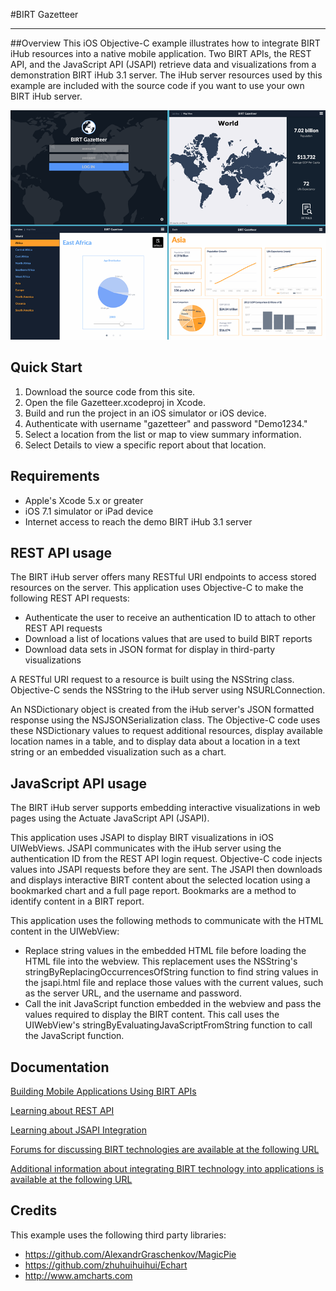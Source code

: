 #BIRT Gazetteer

---

##Overview
This iOS Objective-C example illustrates how to integrate BIRT iHub resources into a native mobile application. Two BIRT APIs, the REST API, and the JavaScript API (JSAPI) retrieve data and visualizations from a demonstration BIRT iHub 3.1 server. The iHub server resources used by this example are included with the source code if you want to use your own BIRT iHub server.

![](/Screenshots/examples.png)

## Quick Start
1. Download the source code from this site.
2. Open the file Gazetteer.xcodeproj in Xcode.
3. Build and run the project in an iOS simulator or iOS device.
4. Authenticate with username "gazetteer" and password "Demo1234."
5. Select a location from the list or map to view summary information.
6. Select Details to view a specific report about that location.

## Requirements
* Apple's Xcode 5.x or greater
* iOS 7.1 simulator or iPad device
* Internet access to reach the demo BIRT iHub 3.1 server

## REST API usage
The BIRT iHub server offers many RESTful URI endpoints to access stored resources on the server. This application uses Objective-C to make the following REST API requests:
* Authenticate the user to receive an authentication ID to attach to other REST API requests
* Download a list of locations values that are used to build BIRT reports
* Download data sets in JSON format for display in third-party visualizations

A RESTful URI request to a resource is built using the NSString class. Objective-C sends the NSString to the iHub server using NSURLConnection. 

An NSDictionary object is created from the iHub server's JSON formatted response using the NSJSONSerialization class. The Objective-C code uses these NSDictionary values to request additional resources, display available location names in a table, and to display data about a location in a text string or an embedded visualization such as a chart.

## JavaScript API usage
The BIRT iHub server supports embedding interactive visualizations in web pages using the Actuate JavaScript API (JSAPI).

This application uses JSAPI to display BIRT visualizations in iOS UIWebViews. JSAPI communicates with the iHub server using the authentication ID from the REST API login request. Objective-C code injects values into JSAPI requests before they are sent. The JSAPI then downloads and displays interactive BIRT content about the selected location using a bookmarked chart and a full page report. Bookmarks are a method to identify content in a BIRT report.

This application uses the following methods to communicate with the HTML content in the UIWebView:
* Replace string values in the embedded HTML file before loading the HTML file into the webview. This replacement uses the NSString's stringByReplacingOccurrencesOfString function to find string values in the jsapi.html file and replace those values with the current values, such as the server URL, and the username and password.
* Call the init JavaScript function embedded in the webview and pass the values required to display the BIRT content. This call uses the UIWebView's stringByEvaluatingJavaScriptFromString function to call the JavaScript function.

## Documentation
[Building Mobile Applications Using BIRT APIs](http://developer.actuate.com/be/documentation/ihub31-dev/RESTApp/index.html) 

[Learning about REST API](http://developer.actuate.com/resources/documentation/ihub31/rest-api/) 

[Learning about JSAPI Integration](http://developer.actuate.com/resources/documentation/ihubftype/integration/) 

[Forums for discussing BIRT technologies are available at the following URL](http://developer.actuate.com/community/forum/) 

[Additional information about integrating BIRT technology into applications is available at the following URL](http://developer.actuate.com/deployment-center/integrating-birt-into-applications/) 

## Credits
This example uses the following third party libraries:
* https://github.com/AlexandrGraschenkov/MagicPie
* https://github.com/zhuhuihuihui/Echart
* http://www.amcharts.com
